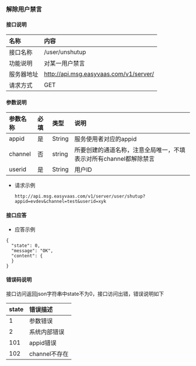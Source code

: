 ### 解除用户禁言
#### 接口说明

| 名称 | 内容 | 
|:--|:--|
| 接口名称     | /user/unshutup | 
| 功能说明|   对某一用户禁言    |
| 服务器地址| http://api.msg.easyvaas.com/v1/server/ |
| 请求方式| GET |

#### 参数说明

| 参数名称 | 必填 | 类型 |说明 |
|:--|:--|:--|:--|
| appid      | 是 | String | 服务使用者对应的appid |
| channel| 否      |   string | 所要创建的通道名称，注意全局唯一，不填表示对所有channel都解除禁言 |
| userid      | 是 | String | 用户ID |
* 请求示例

	```
	http://api.msg.easyvaas.com/v1/server/user/shutup?appid=evdev&channel=test&userid=xyk
	```

#### 接口应答

* 应答示例

```
{
  "state": 0,
  "message": "OK",
  "content": {
  }
}
```

#### 错误码说明
接口访问返回json字符串中state不为0，接口访问出错，错误说明如下

| state | 错误描述 | 
|:--|:--| 
| 1     | 参数错误 | 
| 2     | 系统内部错误 |
| 101   | appid错误 |
| 102   | channel不存在 |




